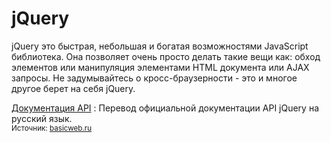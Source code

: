 # jQuery

jQuery это быстрая, небольшая и богатая возможностями JavaScript библиотека. Она позволяет очень просто делать такие вещи как: обход элементов или манипуляция элементами HTML документа или AJAX запросы. Не задумывайтесь о кросс-браузерности - это и многое другое берет на себя jQuery.

[Документация API](api/index.md)
: Перевод официальной документации API jQuery на русский язык.<br /><small>Источник: [basicweb.ru](https://basicweb.ru/jquery/jquery_selectors.php)</small>

